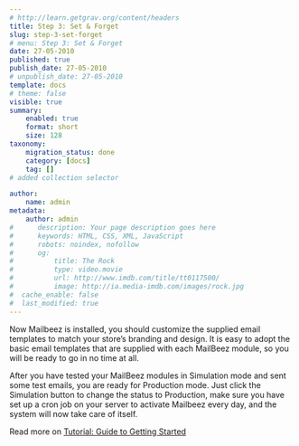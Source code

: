 ```yaml
---
# http://learn.getgrav.org/content/headers
title: Step 3: Set & Forget
slug: step-3-set-forget
# menu: Step 3: Set & Forget
date: 27-05-2010
published: true
publish_date: 27-05-2010
# unpublish_date: 27-05-2010
template: docs
# theme: false
visible: true
summary:
    enabled: true
    format: short
    size: 128
taxonomy:
    migration_status: done
    category: [docs]
    tag: []
# added collection selector

author:
    name: admin
metadata:
    author: admin
#      description: Your page description goes here
#      keywords: HTML, CSS, XML, JavaScript
#      robots: noindex, nofollow
#      og:
#          title: The Rock
#          type: video.movie
#          url: http://www.imdb.com/title/tt0117500/
#          image: http://ia.media-imdb.com/images/rock.jpg
#  cache_enable: false
#  last_modified: true
---
```

Now Mailbeez is installed, you should customize the supplied email templates to match your store’s branding and design. It is easy to adopt the basic email templates that are supplied with each MailBeez module, so you will be ready to go in no time at all.

After you have tested your MailBeez modules in Simulation mode and sent some test emails, you are ready for Production mode. Just click the Simulation button to change the status to Production, make sure you have set up a cron job on your server to activate Mailbeez every day, and the system will now take care of itself.

Read more on [Tutorial: Guide to Getting Started](/documentation/tutorials/guide-to-getting-started/)
